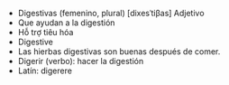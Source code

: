 - Digestivas (femenino, plural) [dixesˈtiβas] Adjetivo
- Que ayudan a la digestión
- Hỗ trợ tiêu hóa
- Digestive
- Las hierbas digestivas son buenas después de comer.
- Digerir (verbo): hacer la digestión
- Latín: digerere